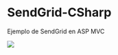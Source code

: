 # SendGrid-CSharp
Ejemplo de SendGrid en ASP MVC

<a href="https://azuredeploy.net/?repository=https://github.com/ccasbre27/SendGrid-CSharp" target="_blank">
    <img src="http://azuredeploy.net/deploybutton.png"/>
</a>
